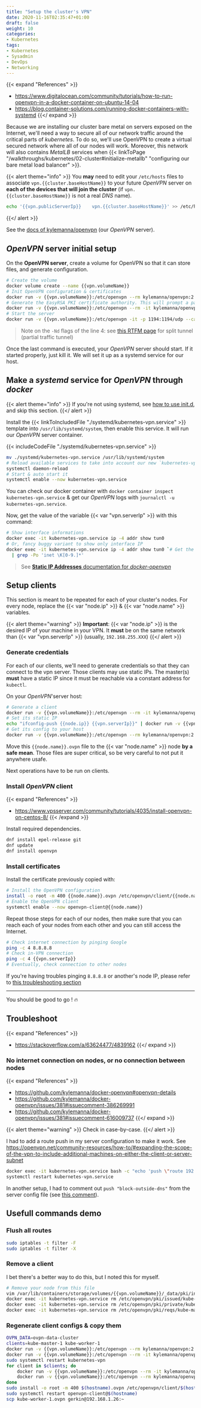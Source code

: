 ```yaml
---
title: "Setup the cluster's VPN"
date: 2020-11-16T02:35:47+01:00
draft: false
weight: 10
categories:
- Kubernetes
tags:
- Kubernetes
- Sysadmin
- DevOps
- Networking
---
```


{{< expand "References" >}}
* <https://www.digitalocean.com/community/tutorials/how-to-run-openvpn-in-a-docker-container-on-ubuntu-14-04>
* <https://blog.container-solutions.com/running-docker-containers-with-systemd>
{{</ expand >}}

Because we are installing our cluster bare metal on servers exposed on the Internet, we'll need a way to secure all of our network traffic around the critical parts of *kubernetes*. To do so, we'll use OpenVPN to create a virtual secured network where all of our nodes will work. Moreover, this network will also contains *MetalLB* services when {{< linkToPage "/walkthroughs/kubernetes/02-cluster#initialize-metallb" "configuring our bare metal load balancer" >}}.

{{< alert theme="info" >}}
You **may** need to edit your `/etc/hosts` files to associate `vpn.{{cluster.baseHostName}}` to your future *OpenVPN* server on **each of the devices that will join the cluster** (if `vpn.{{cluster.baseHostName}}` is not a real *DNS* name).

```sh
echo '{{vpn.publicServerIp}}	vpn.{{cluster.baseHostName}}' >> /etc/hosts
```
{{</ alert >}}

See the [docs of kylemanna/openvpn](https://github.com/kylemanna/docker-openvpn$docs) (our *OpenVPN* server).

## *OpenVPN* server initial setup


On the **OpenVPN server**, create a volume for OpenVPN so that it can store files, and generate configuration.
```sh
# Create the volume
docker volume create --name {{vpn.volumeName}}
# Init OpenVPN configuration & certificates
docker run -v {{vpn.volumeName}}:/etc/openvpn --rm kylemanna/openvpn:2.4 ovpn_genconfig -Nd -u udp://vpn.{{cluster.baseHostName}}:1194
# Generate the EasyRSA PKI certificate authority. This will prompt a password, that you should keep safe. It will be used to generate new client certificates & configs
docker run -v {{vpn.volumeName}}:/etc/openvpn --rm -it kylemanna/openvpn:2.4 ovpn_initpki
# Start the server
docker run -v {{vpn.volumeName}}:/etc/openvpn -it -p 1194:1194/udp --cap-add=NET_ADMIN kylemanna/openvpn:2.4
```

> Note on the `-Nd` flags of the line 4: see [this RTFM page](https://github.com/kylemanna/docker-openvpn/blob/master/docs/faqs.md#how-do-i-set-up-a-split-tunnel) for split tunnel (partial traffic tunnel)

Once the last command is executed, your *OpenVPN* server should start. If it started properly, just kill it. We will set it up as a systemd service for our host.

## Make a *systemd* service for *OpenVPN* through *docker*

{{< alert theme="info" >}}
If you're not using systemd, see [how to use init.d](https://www.digitalocean.com/community/tutorials/how-to-run-openvpn-in-a-docker-container-on-ubuntu-14-04#step-3-%E2%80%94-launch-the-openvpn-server), and skip this section.
{{</ alert >}}

Install the {{< linkToIncludedFile "./systemd/kubernetes-vpn.service" >}} template into `/usr/lib/systemd/system`, then enable this service. It will run our *OpenVPN* server container.

{{< includeCodeFile "./systemd/kubernetes-vpn.service" >}}

```sh
mv ./systemd/kubernetes-vpn.service /usr/lib/systemd/system
# Reload available services to take into account our new `kubernetes-vpn`
systemctl daemon-reload
# Start & auto start it
systemctl enable --now kubernetes-vpn.service
```

You can check our docker container with `docker container inspect kubernetes-vpn.service` & get our *OpenVPN* logs with `journalctl -u kubernetes-vpn.service`.

Now, get the value of the variable {{< var "vpn.serverIp" >}} with this command:

```sh
# Show interface informations
docker exec -it kubernetes-vpn.service ip -4 addr show tun0
# Or, fancy buggy variant to show only interface IP
docker exec -it kubernetes-vpn.service ip -4 addr show tun0 `# Get the "tun0" interface infos` \
  | grep -Po 'inet \K[0-9.]*'
```

> See [**Static IP Addresses** documentation for *docker-openvpn*](https://github.com/kylemanna/docker-openvpn/blob/master/docs/static-ips.md)

## Setup clients

This section is meant to be repeated for each of your cluster's nodes. For every node, replace the {{< var "node.ip" >}} & {{< var "node.name" >}} variables.

{{< alert theme="warning" >}}
**Important**: {{< var "node.ip" >}} is the desired IP of your machine in your VPN. It **must** be on the same network than {{< var "vpn.serverIp" >}} (usually, `192.168.255.XXX`)
{{</ alert >}}

### Generate credentials

For each of our clients, we'll need to generate credentials so that they can connect to the vpn server. Those clients may use static IPs. The master(s) **must** have a static IP since it must be reachable via a constant address for `kubectl`.

On your *OpenVPN*'server host:

```sh
# Generate a client
docker run -v {{vpn.volumeName}}:/etc/openvpn --rm -it kylemanna/openvpn:2.4 easyrsa build-client-full {{node.name}} nopass
# Set its static IP
echo "ifconfig-push {{node.ip}} {{vpn.serverIp}}" | docker run -v {{vpn.volumeName}}:/etc/openvpn -i --rm kylemanna/openvpn:2.4 tee /etc/openvpn/ccd/{{node.name}}
# Get its config to your host
docker run -v {{vpn.volumeName}}:/etc/openvpn --rm kylemanna/openvpn:2.4 ovpn_getclient {{node.name}} > {{node.name}}.ovpn
```

Move this `{{node.name}}.ovpn` file to the {{< var "node.name" >}} node **by a safe mean**. Those files are super critical, so be very careful to not put it anywhere usafe.

Next operations have to be run on clients.

### Install *OpenVPN* client

{{< expand "References" >}}
* <https://www.vpsserver.com/community/tutorials/4035/install-openvpn-on-centos-8/>
{{< /expand >}}

Install required dependencies.

```sh
dnf install epel-release git
dnf update
dnf install openvpn
```

### Install certificates

Install the certificate previously copied with:

```sh
# Install the OpenVPN configuration
install -o root -m 400 {{node.name}}.ovpn /etc/openvpn/client/{{node.name}}.conf
# Enable the OpenVPN client
systemctl enable --now openvpn-client@{{node.name}}
```

Repeat those steps for each of our nodes, then make sure that you can reach each of your nodes from each other and you can still access the Internet.

```sh
# Check internet connection by pinging Google
ping -c 4 8.8.8.8
# Check in-VPN connection
ping -c 4 {{vpn.serverIp}}
# Eventually, check connection to other nodes
```

If you're having troubles pinging `8.8.8.8` or another's node IP, please refer to [this troubleshooting section](#no-internet-connection-on-nodes-or-no-connection-between-nodes)

---

You should be good to go ! :fire:

## Troubleshoot

{{< expand "References" >}}
* https://stackoverflow.com/a/63624477/4839162
{{</ expand >}}

### No internet connection on nodes, or no connection between nodes

{{< expand "References" >}}
* <https://github.com/kylemanna/docker-openvpn#openvpn-details>
* <https://github.com/kylemanna/docker-openvpn/issues/381#issuecomment-386269991>
* <https://github.com/kylemanna/docker-openvpn/issues/381#issuecomment-616009737>
{{</ expand >}}

{{< alert theme="warning" >}}
Check in case-by-case.
{{</ alert >}}

I had to add a route push in my server configuration to make it work. See <https://openvpn.net/community-resources/how-to/#expanding-the-scope-of-the-vpn-to-include-additional-machines-on-either-the-client-or-server-subnet>

```sh
docker exec -it kubernetes-vpn.service bash -c "echo 'push \"route 192.168.255.0 255.255.255.0\"' >> /etc/openvpn/openvpn.conf"
systemctl restart kubernetes-vpn.service
```

In another setup, I had to comment out `push "block-outside-dns"` from the server config file (see [this comment](https://github.com/kylemanna/docker-openvpn/issues/381#issuecomment-616009737)).

## Usefull commands demo

### Flush all routes

```sh
sudo iptables -t filter -F
sudo iptables -t filter -X
```

### Remove a client

I bet there's a better way to do this, but I noted this for myself.

```sh
# Remove your node from this file
vim /var/lib/containers/storage/volumes/{{vpn.volumeName}}/_data/pki/index.txt
docker exec -it kubernetes-vpn.service rm /etc/openvpn/pki/issued/kube-master.crt
docker exec -it kubernetes-vpn.service rm /etc/openvpn/pki/private/kube-master.key
docker exec -it kubernetes-vpn.service rm /etc/openvpn/pki/reqs/kube-master.req
```

### Regenerate client configs & copy them

```sh
OVPN_DATA=ovpn-data-cluster
clients=kube-master-1 kube-worker-1
docker run -v {{vpn.volumeName}}:/etc/openvpn --rm kylemanna/openvpn:2.4 ovpn_genconfig -u udp://vpn.bar.com:1194
docker run -v {{vpn.volumeName}}:/etc/openvpn --rm -it kylemanna/openvpn:2.4 ovpn_initpki
sudo systemctl restart kubernetes-vpn
for client in $clients; do
    docker run -v {{vpn.volumeName}}:/etc/openvpn --rm -it kylemanna/openvpn:2.4 easyrsa build-client-full $client nopass
    docker run -v {{vpn.volumeName}}:/etc/openvpn --rm kylemanna/openvpn:2.4 ovpn_getclient $client > $client.ovpn
done
sudo install -o root -m 400 $(hostname).ovpn /etc/openvpn/client/$(hostname).conf
sudo systemctl restart openvpn-client@$(hostname)
scp kube-worker-1.ovpn gerkin@192.168.1.26:~
```